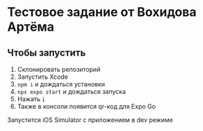 # Тестовое задание от Вохидова Артёма

## Чтобы запустить

1) Склонировать репозиторий
2) Запустить Xcode
3) `npm i` и дождаться установки
4) `npx expo start` и дождаться запуска
5) Нажать `i`
6) Также в консоли появится qr-код для Expo Go

Запустится iOS Simulator с приложением в dev режиме